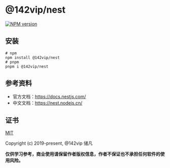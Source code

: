 # @142vip/nest

[![NPM version](https://img.shields.io/npm/v/@142vip/nest?labelColor=0b3d52&color=1da469&label=version)](https://www.npmjs.com/package/@142vip/nest)

## 安装

```shell
# npm
npm install @142vip/nest
# pnpm
pnpm i @142vip/nest
```

## 参考资料

- 官方文档：<https://docs.nestjs.com/>
- 中文文档：<https://nest.nodejs.cn/>

## 证书

[MIT](https://opensource.org/license/MIT)

Copyright (c) 2019-present, @142vip 储凡

**仅供学习参考，商业使用请保留作者版权信息，作者不保证也不承担任何软件的使用风险。**
